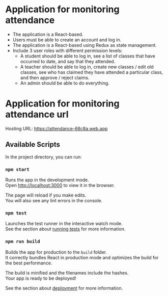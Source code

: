 # Application for monitoring attendance

- The application is a React-based.
- Users must be able to create an account and log in.
- The application is a React-based using Redux as state management.
- Include 3 user roles with different permission levels:
  - A student should be able to log in, see a list of classes that have occurred to date, and say that they attended.
  - A teacher should be able to log in, create new classes / edit old classes, see who has claimed they have attended a particular class, and then approve / reject claims.
  - An admin should be able to do everything.

# Application for monitoring attendance url
Hosting URL: https://attendance-68c8a.web.app

## Available Scripts

In the project directory, you can run:

### `npm start`

Runs the app in the development mode.\
Open [http://localhost:3000](http://localhost:3000) to view it in the browser.

The page will reload if you make edits.\
You will also see any lint errors in the console.

### `npm test`

Launches the test runner in the interactive watch mode.\
See the section about [running tests](https://facebook.github.io/create-react-app/docs/running-tests) for more information.

### `npm run build`

Builds the app for production to the `build` folder.\
It correctly bundles React in production mode and optimizes the build for the best performance.

The build is minified and the filenames include the hashes.\
Your app is ready to be deployed!

See the section about [deployment](https://facebook.github.io/create-react-app/docs/deployment) for more information.
